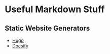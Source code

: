 # Useful Markdown Stuff

## Static Website Generators

- [Hugo](https://gohugo.io/)
- [Docsify](https://docsify.js.org/#/)
